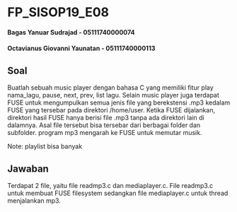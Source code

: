 # FP_SISOP19_E08

#### Bagas Yanuar Sudrajad - 05111740000074 
#### Octavianus Giovanni Yaunatan - 05111740000113

## Soal

Buatlah sebuah music player dengan bahasa C yang memiliki fitur play nama_lagu, pause, next, prev, list lagu. Selain music player juga terdapat FUSE untuk mengumpulkan semua jenis file yang berekstensi .mp3 kedalam FUSE yang tersebar pada direktori /home/user. Ketika FUSE dijalankan, direktori hasil FUSE hanya berisi file .mp3 tanpa ada direktori lain di dalamnya. Asal file tersebut bisa tersebar dari berbagai folder dan subfolder. program mp3 mengarah ke FUSE untuk memutar musik.

Note: playlist bisa banyak

## Jawaban

Terdapat 2 file, yaitu file readmp3.c dan mediaplayer.c. File readmp3.c untuk membuat FUSE filesystem sedangkan file mediaplayer.c untuk thread menjalankan mp3.
